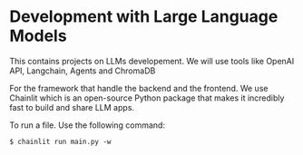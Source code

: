 # Development with Large Language Models

This contains projects on LLMs developement.
We will use tools like OpenAI API, Langchain, Agents and ChromaDB

For the framework that handle the backend and the frontend. 
We use Chainlit which is  an open-source Python package that makes it incredibly fast to build and share LLM apps.

To run a file. Use the following command:

```
$ chainlit run main.py -w
```

